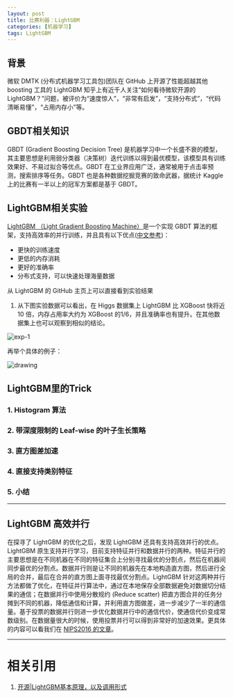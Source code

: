 ```yaml
---
layout: post
title: 比赛利器：LightGBM
categories: [机器学习]
tags: LightGBM 
---
```


## 背景

微软 DMTK (分布式机器学习工具包)团队在 GitHub 上开源了性能超越其他 boosting 工具的 LightGBM 
 知乎上有近千人关注“如何看待微软开源的 LightGBM？”问题，被评价为“速度惊人”，“非常有启发”，“支持分布式”，“代码清晰易懂”，“占用内存小”等。

## GBDT相关知识

GBDT (Gradient Boosting Decision Tree) 是机器学习中一个长盛不衰的模型，其主要思想是利用弱分类器（决策树）迭代训练以得到最优模型，该模型具有训练效果好、不易过拟合等优点。GBDT 在工业界应用广泛，通常被用于点击率预测，搜索排序等任务。GBDT 也是各种数据挖掘竞赛的致命武器，据统计 Kaggle 上的比赛有一半以上的冠军方案都是基于 GBDT。 

## LightGBM相关实验

[LightGBM （Light Gradient Boosting Machine）](https://github.com/Microsoft/LightGBM)是一个实现 GBDT 算法的框架，支持高效率的并行训练，并且具有以下优点([中文参考](http://lightgbm.apachecn.org/cn/latest/Quick-Start.html))： 
- 更快的训练速度 
- 更低的内存消耗 
- 更好的准确率 
- 分布式支持，可以快速处理海量数据

从 LightGBM 的 GitHub 主页上可以直接看到实验结果

1. 从下图实验数据可以看出，在 Higgs 数据集上 LightGBM 比 XGBoost 快将近 10 倍，内存占用率大约为 XGBoost 的1/6，并且准确率也有提升。在其他数据集上也可以观察到相似的结论。 

![exp-1](http://yongyuan.name/imgs/posts/decision_tree_1.png)

再举个具体的例子：

![drawing](http://yongyuan.name/imgs/posts/decision_tree_2.png)


## LightGBM里的Trick

### 1. Histogram 算法

### 2. 带深度限制的 Leaf-wise 的叶子生长策略

### 3. 直方图差加速

### 4. 直接支持类别特征

### 5. 小结
---

## LightGBM 高效并行
在探寻了 LightGBM 的优化之后，发现 LightGBM 还具有支持高效并行的优点。LightGBM 原生支持并行学习，目前支持特征并行和数据并行的两种。特征并行的主要思想是在不同机器在不同的特征集合上分别寻找最优的分割点，然后在机器间同步最优的分割点。数据并行则是让不同的机器先在本地构造直方图，然后进行全局的合并，最后在合并的直方图上面寻找最优分割点。LightGBM 针对这两种并行方法都做了优化，在特征并行算法中，通过在本地保存全部数据避免对数据切分结果的通信；在数据并行中使用分散规约 (Reduce scatter) 把直方图合并的任务分摊到不同的机器，降低通信和计算，并利用直方图做差，进一步减少了一半的通信量。基于投票的数据并行则进一步优化数据并行中的通信代价，使通信代价变成常数级别。在数据量很大的时候，使用投票并行可以得到非常好的加速效果。更具体的内容可以看我们在 [NIPS2016 的文章](https://arxiv.org/abs/1611.01276)。 


---
# 相关引用
1. [开源|LightGBM基本原理，以及调用形式](https://cloud.tencent.com/developer/article/1141171)